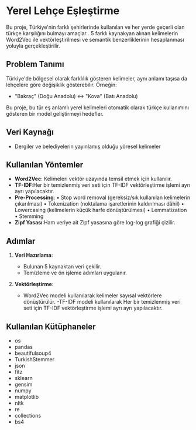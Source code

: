 # Yerel Lehçe Eşleştirme

Bu proje, Türkiye'nin farklı şehirlerinde kullanılan ve her yerde geçerli olan türkçe karşılığını bulmayı amaçlar . 5 farklı kaynakyan alınan kelimelerin Word2Vec ile vektörleştirilmesi ve semantik benzerliklerinin hesaplanması yoluyla gerçekleştirilir.

## Problem Tanımı

Türkiye'de bölgesel olarak farklılık gösteren kelimeler, aynı anlamı taşısa da lehçelere göre değişiklik gösterebilir. Örneğin:

- "Bakraç" (Doğu Anadolu) ↔ "Kova" (Batı Anadolu)

Bu proje, bu tür eş anlamlı yerel kelimeleri otomatik olarak türkçe kullanımını gösteren bir model geliştirmeyi hedefler.

## Veri Kaynağı

- Dergiler ve belediyelerin yayınlamış olduğu yöresel kelimeler

##  Kullanılan Yöntemler

- **Word2Vec**: Kelimeleri vektör uzayında temsil etmek için kullanılır.
- **TF-IDF**:Her bir temizlenmiş veri seti için TF-IDF vektörleştirme 
işlemi ayrı ayrı yapılacaktır.
- **Pre-Processing**:
   • Stop word removal (gereksiz/sık kullanılan kelimelerin çıkarılması) 
   • Tokenization (noktalama işaretlerinin kaldırılması dâhil) 
   • Lowercasing (kelimelerin küçük harfe dönüştürülmesi) 
   • Lemmatization 
   • Stemming 
- **Zipf Yasası**:Ham veriye ait Zipf yasasına göre log-log grafiği çizilir. 

##  Adımlar

1. **Veri Hazırlama**:
   - Bulunan 5 kaynaktan veri çekilir.
   - Temizleme ve ön işleme adımları uygulanır.

2. **Vektörleştirme**:
   - Word2Vec modeli kullanılarak kelimeler sayısal vektörlere dönüştürülür.
   -TF-IDF modeli kullanılarak Her bir temizlenmiş veri seti için TF-IDF vektörleştirme 
işlemi ayrı ayrı yapılacaktır.

## Kullanılan Kütüphaneler
- os
- pandas
- beautifulsoup4
- TurkishStemmer
- json
- fitz
- sklearn
- gensim
- numpy
- matplotlib
- nltk
- re
- collections
- bs4



